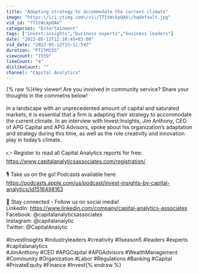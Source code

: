 ```yaml
---
title: "Adapting strategy to accommodate the current climate"
image: "https:\/\/i.ytimg.com\/vi\/TT1tWckpQAk\/hqdefault.jpg"
vid_id: "TT1tWckpQAk"
categories: "Entertainment"
tags: ["invest:insights","business experts","business leaders"]
date: "2022-05-13T12:10:45+03:00"
vid_date: "2022-05-12T15:11:59Z"
duration: "PT15M15S"
viewcount: "1559"
likeCount: "4"
dislikeCount: ""
channel: "Capital Analytics"
---
```

{% raw %}Hey viewer! Are you involved in community service? Share your thoughts in the commetns below!<br /><br />In a landscape with an unprecedented amount of capital and saturated markets, it is essential that a firm is adapting their strategy to accommodate the current climate. In an interview with Invest:Insights, Jim Anthony, CEO of APG Capital and APG Advisors, spoke about his organization’s adaptation and strategy during this time, as well as the role creativity and innovation play in today’s climate.<br /><br />👉 Register to read all Capital Analytics reports for free: <a rel="nofollow" target="blank" href="https://www.capitalanalyticsassociates.com/registration/">https://www.capitalanalyticsassociates.com/registration/</a> <br /><br />🎙 Take us on the go! Podcasts available here: <a rel="nofollow" target="blank" href="https://podcasts.apple.com/us/podcast/invest-insights-by-capital-analytics/id1516498163">https://podcasts.apple.com/us/podcast/invest-insights-by-capital-analytics/id1516498163</a><br /><br />📲 Stay connected - Follow us on social media!<br />LinkedIn: <a rel="nofollow" target="blank" href="https://www.linkedin.com/company/capital-analytics-associates">https://www.linkedin.com/company/capital-analytics-associates</a><br />Facebook: @capitalanalyticsassociates<br />Instagram: @capitalanalytic<br />Twitter: @CapitalAnalytic<br /><br />#InvestInsights #industryleaders #creativity #IIseason5 #leaders #experts #capitalanalytics<br />#JimAnthony #CEO #APGCapital #APGAdvisors #WealthManagement #Community #Organization #Labor #Regulations #Banking #Capital #PrivateEquity #Finance #Invest{% endraw %}
